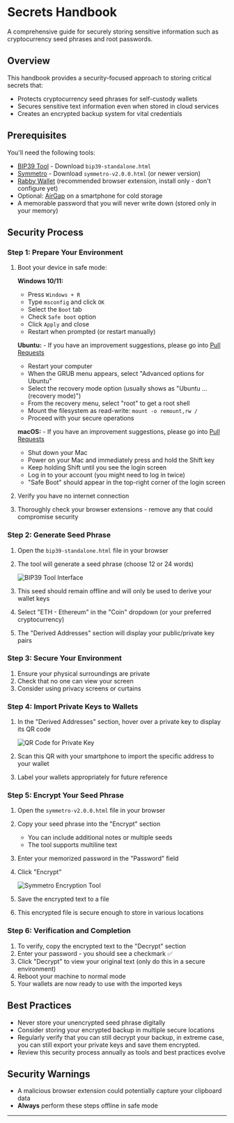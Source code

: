 # Secrets Handbook

A comprehensive guide for securely storing sensitive information such as cryptocurrency seed phrases and root passwords.

## Overview

This handbook provides a security-focused approach to storing critical secrets that:
- Protects cryptocurrency seed phrases for self-custody wallets
- Secures sensitive text information even when stored in cloud services
- Creates an encrypted backup system for vital credentials

## Prerequisites

You'll need the following tools:
- [BIP39 Tool](https://github.com/iancoleman/bip39/releases) - Download `bip39-standalone.html`
- [Symmetro](https://github.com/neutronstar03/symmetro/releases) - Download `symmetro-v2.0.0.html` (or newer version)
- [Rabby Wallet](https://rabby.io/) (recommended browser extension, install only - don't configure yet)
- Optional: [AirGap](https://airgap.it/) on a smartphone for cold storage
- A memorable password that you will never write down (stored only in your memory)

## Security Process

### Step 1: Prepare Your Environment

1. Boot your device in safe mode:

   **Windows 10/11:**
   - Press `Windows + R`
   - Type `msconfig` and click `OK`
   - Select the `Boot` tab
   - Check `Safe boot` option
   - Click `Apply` and close
   - Restart when prompted (or restart manually)

   **Ubuntu:** - If you have an improvement suggestions, please go into [Pull Requests](https://github.com/neutronstar03/secrets-handbook/pulls)
   - Restart your computer
   - When the GRUB menu appears, select "Advanced options for Ubuntu"
   - Select the recovery mode option (usually shows as "Ubuntu ... (recovery mode)")
   - From the recovery menu, select "root" to get a root shell
   - Mount the filesystem as read-write: `mount -o remount,rw /`
   - Proceed with your secure operations

   **macOS:** - If you have an improvement suggestions, please go into [Pull Requests](https://github.com/neutronstar03/secrets-handbook/pulls)
   - Shut down your Mac
   - Power on your Mac and immediately press and hold the Shift key
   - Keep holding Shift until you see the login screen
   - Log in to your account (you might need to log in twice)
   - "Safe Boot" should appear in the top-right corner of the login screen

2. Verify you have no internet connection
3. Thoroughly check your browser extensions - remove any that could compromise security

### Step 2: Generate Seed Phrase

1. Open the `bip39-standalone.html` file in your browser
2. The tool will generate a seed phrase (choose 12 or 24 words)

   ![BIP39 Tool Interface](/images/bip39_01.png)

3. This seed should remain offline and will only be used to derive your wallet keys
4. Select "ETH - Ethereum" in the "Coin" dropdown (or your preferred cryptocurrency)
5. The "Derived Addresses" section will display your public/private key pairs

### Step 3: Secure Your Environment

1. Ensure your physical surroundings are private
2. Check that no one can view your screen
3. Consider using privacy screens or curtains

### Step 4: Import Private Keys to Wallets

1. In the "Derived Addresses" section, hover over a private key to display its QR code

   ![QR Code for Private Key](/images/bip39_02.png)

2. Scan this QR with your smartphone to import the specific address to your wallet
3. Label your wallets appropriately for future reference

### Step 5: Encrypt Your Seed Phrase

1. Open the `symmetro-v2.0.0.html` file in your browser
2. Copy your seed phrase into the "Encrypt" section
   - You can include additional notes or multiple seeds
   - The tool supports multiline text
3. Enter your memorized password in the "Password" field
4. Click "Encrypt"

   ![Symmetro Encryption Tool](/images/symmetro_01.png)

5. Save the encrypted text to a file
6. This encrypted file is secure enough to store in various locations

### Step 6: Verification and Completion

1. To verify, copy the encrypted text to the "Decrypt" section
2. Enter your password - you should see a checkmark ✅
3. Click "Decrypt" to view your original text (only do this in a secure environment)
4. Reboot your machine to normal mode
5. Your wallets are now ready to use with the imported keys

## Best Practices

- Never store your unencrypted seed phrase digitally
- Consider storing your encrypted backup in multiple secure locations
- Regularly verify that you can still decrypt your backup, in extreme case, you can still export your private keys and save them encrypted.
- Review this security process annually as tools and best practices evolve

## Security Warnings

- A malicious browser extension could potentially capture your clipboard data
- **Always** perform these steps offline in safe mode

---
